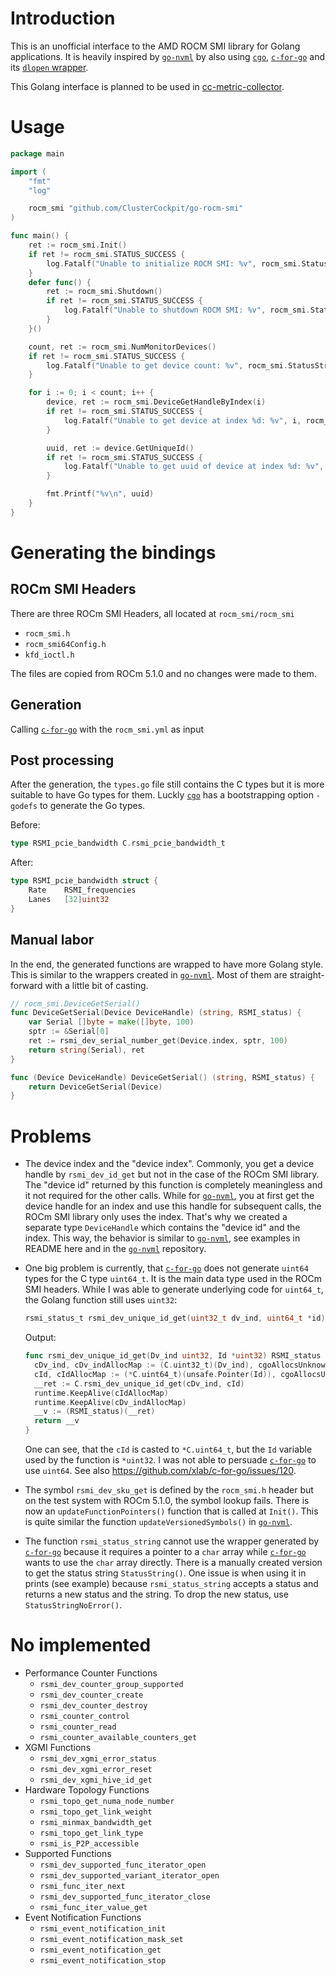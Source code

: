 # Introduction

This is an unofficial interface to the AMD ROCM SMI library for Golang applications. It is heavily
inspired by [`go-nvml`](https://github.com/NVIDIA/go-nvml) by also using [`cgo`](https://golang.org/cmd/cgo/), [`c-for-go`](https://c.for-go.com/) and its [`dlopen` wrapper](https://github.com/NVIDIA/go-nvml/tree/main/pkg/dl).

This Golang interface is planned to be used in [cc-metric-collector](https://github.com/ClusterCockpit/cc-metric-collector).

# Usage

```go
package main

import (
	"fmt"
	"log"

	rocm_smi "github.com/ClusterCockpit/go-rocm-smi"
)

func main() {
	ret := rocm_smi.Init()
	if ret != rocm_smi.STATUS_SUCCESS {
		log.Fatalf("Unable to initialize ROCM SMI: %v", rocm_smi.StatusStringNoError(ret))
	}
	defer func() {
		ret := rocm_smi.Shutdown()
		if ret != rocm_smi.STATUS_SUCCESS {
			log.Fatalf("Unable to shutdown ROCM SMI: %v", rocm_smi.StatusStringNoError(ret))
		}
	}()

	count, ret := rocm_smi.NumMonitorDevices()
	if ret != rocm_smi.STATUS_SUCCESS {
		log.Fatalf("Unable to get device count: %v", rocm_smi.StatusStringNoError(ret))
	}

	for i := 0; i < count; i++ {
		device, ret := rocm_smi.DeviceGetHandleByIndex(i)
		if ret != rocm_smi.STATUS_SUCCESS {
			log.Fatalf("Unable to get device at index %d: %v", i, rocm_smi.StatusStringNoError(ret))
		}

		uuid, ret := device.GetUniqueId()
		if ret != rocm_smi.STATUS_SUCCESS {
			log.Fatalf("Unable to get uuid of device at index %d: %v", i, rocm_smi.StatusStringNoError(ret))
		}

		fmt.Printf("%v\n", uuid)
	}
}
```
# Generating the bindings

## ROCm SMI Headers

There are three ROCm SMI Headers, all located at `rocm_smi/rocm_smi`
- `rocm_smi.h`
- `rocm_smi64Config.h`
- `kfd_ioctl.h`

The files are copied from ROCm 5.1.0 and no changes were made to them.

## Generation

Calling [`c-for-go`](https://c.for-go.com/) with the `rocm_smi.yml` as input

## Post processing

After the generation, the `types.go` file still contains the C types but it is more suitable to have
Go types for them. Luckly [`cgo`](https://golang.org/cmd/cgo/) has a bootstrapping option `-godefs` to
generate the Go types.

Before:
```go
type RSMI_pcie_bandwidth C.rsmi_pcie_bandwidth_t
```
After:
```go
type RSMI_pcie_bandwidth struct {
	Rate	RSMI_frequencies
	Lanes	[32]uint32
}
```

## Manual labor

In the end, the generated functions are wrapped to have more Golang style. This is similar to the
wrappers created in [`go-nvml`](https://github.com/NVIDIA/go-nvml). Most of them are straight-forward
with a little bit of casting.

```go
// rocm_smi.DeviceGetSerial()
func DeviceGetSerial(Device DeviceHandle) (string, RSMI_status) {
	var Serial []byte = make([]byte, 100)
	sptr := &Serial[0]
	ret := rsmi_dev_serial_number_get(Device.index, sptr, 100)
	return string(Serial), ret
}

func (Device DeviceHandle) DeviceGetSerial() (string, RSMI_status) {
	return DeviceGetSerial(Device)
}
```


# Problems

- The device index and the "device index". Commonly, you get a device handle by `rsmi_dev_id_get` but not in the case of the ROCm SMI library. The "device id" returned by this function is completely meaningless and it not required for the other calls. While for [`go-nvml`](https://github.com/NVIDIA/go-nvml), you at first get the device handle for an index and use this handle for subsequent calls, the ROCm SMI library only uses the index. That's why we created a separate type `DeviceHandle` which contains the "device id" and the index. This way, the behavior is similar to [`go-nvml`](https://github.com/NVIDIA/go-nvml), see examples in README here and in the [`go-nvml`](https://github.com/NVIDIA/go-nvml) repository.

- One big problem is currently, that [`c-for-go`](https://c.for-go.com/) does not generate `uint64` types for the C type `uint64_t`. It is the main data type used in the ROCm SMI headers. While I was able to generate underlying code for `uint64_t`, the Golang function still uses `uint32`:
  ```C
  rsmi_status_t rsmi_dev_unique_id_get(uint32_t dv_ind, uint64_t *id);
  ```
  Output:
  ```go
  func rsmi_dev_unique_id_get(Dv_ind uint32, Id *uint32) RSMI_status {
	cDv_ind, cDv_indAllocMap := (C.uint32_t)(Dv_ind), cgoAllocsUnknown
	cId, cIdAllocMap := (*C.uint64_t)(unsafe.Pointer(Id)), cgoAllocsUnknown
	__ret := C.rsmi_dev_unique_id_get(cDv_ind, cId)
	runtime.KeepAlive(cIdAllocMap)
	runtime.KeepAlive(cDv_indAllocMap)
	__v := (RSMI_status)(__ret)
	return __v
  }
  ```
  One can see, that the `cId` is casted to `*C.uint64_t`, but the `Id` variable used by the function is `*uint32`. I was not able to persuade [`c-for-go`](https://c.for-go.com/) to use `uint64`. See also https://github.com/xlab/c-for-go/issues/120.

- The symbol `rsmi_dev_sku_get` is defined by the `rocm_smi.h` header but on the test system with ROCm 5.1.0, the symbol lookup fails. There is now an `updateFunctionPointers()` function that is called at `Init()`. This is quite similar the function `updateVersionedSymbols()` in [`go-nvml`](https://github.com/NVIDIA/go-nvml).

- The function `rsmi_status_string` cannot use the wrapper generated by [`c-for-go`](https://c.for-go.com/) because it requires a pointer to a `char` array while [`c-for-go`](https://c.for-go.com/) wants to use the `char` array directly. There is a manually created version to get the status string `StatusString()`. One issue is when using it in prints (see example) because `rsmi_status_string` accepts a status and returns a new status and the string. To drop the new status, use `StatusStringNoError()`.

# No implemented

- Performance Counter Functions
  - `rsmi_dev_counter_group_supported`
  - `rsmi_dev_counter_create`
  - `rsmi_dev_counter_destroy`
  - `rsmi_counter_control`
  - `rsmi_counter_read`
  - `rsmi_counter_available_counters_get`
- XGMI Functions
  - `rsmi_dev_xgmi_error_status`
  - `rsmi_dev_xgmi_error_reset`
  - `rsmi_dev_xgmi_hive_id_get`
- Hardware Topology Functions
  - `rsmi_topo_get_numa_node_number`
  - `rsmi_topo_get_link_weight`
  - `rsmi_minmax_bandwidth_get`
  - `rsmi_topo_get_link_type`
  - `rsmi_is_P2P_accessible`
- Supported Functions
  - `rsmi_dev_supported_func_iterator_open`
  - `rsmi_dev_supported_variant_iterator_open`
  - `rsmi_func_iter_next`
  - `rsmi_dev_supported_func_iterator_close`
  - `rsmi_func_iter_value_get`
- Event Notification Functions
  - `rsmi_event_notification_init`
  - `rsmi_event_notification_mask_set`
  - `rsmi_event_notification_get`
  - `rsmi_event_notification_stop`
